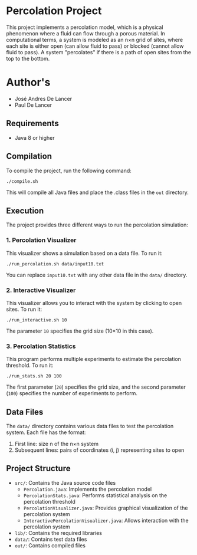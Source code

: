 # Percolation Project

This project implements a percolation model, which is a physical phenomenon where a fluid can flow through a porous material. In computational terms, a system is modeled as an n×n grid of sites, where each site is either open (can allow fluid to pass) or blocked (cannot allow fluid to pass). A system "percolates" if there is a path of open sites from the top to the bottom.

# Author's
- José Andres De Lancer
- Paul De Lancer

## Requirements

- Java 8 or higher

## Compilation

To compile the project, run the following command:

```
./compile.sh
```

This will compile all Java files and place the .class files in the `out` directory.

## Execution

The project provides three different ways to run the percolation simulation:

### 1. Percolation Visualizer

This visualizer shows a simulation based on a data file. To run it:

```
./run_percolation.sh data/input10.txt
```

You can replace `input10.txt` with any other data file in the `data/` directory.

### 2. Interactive Visualizer

This visualizer allows you to interact with the system by clicking to open sites. To run it:

```
./run_interactive.sh 10
```

The parameter `10` specifies the grid size (10×10 in this case).

### 3. Percolation Statistics

This program performs multiple experiments to estimate the percolation threshold. To run it:

```
./run_stats.sh 20 100
```

The first parameter (`20`) specifies the grid size, and the second parameter (`100`) specifies the number of experiments to perform.

## Data Files

The `data/` directory contains various data files to test the percolation system. Each file has the format:

1. First line: size n of the n×n system
2. Subsequent lines: pairs of coordinates (i, j) representing sites to open

## Project Structure

- `src/`: Contains the Java source code files
  - `Percolation.java`: Implements the percolation model
  - `PercolationStats.java`: Performs statistical analysis on the percolation threshold
  - `PercolationVisualizer.java`: Provides graphical visualization of the percolation system
  - `InteractivePercolationVisualizer.java`: Allows interaction with the percolation system
- `lib/`: Contains the required libraries
- `data/`: Contains test data files
- `out/`: Contains compiled files 